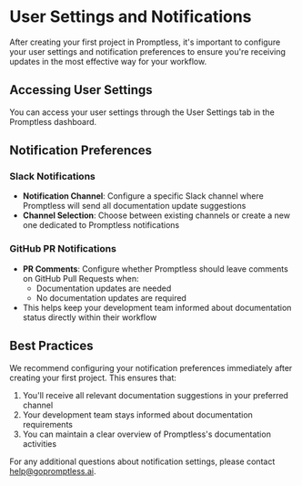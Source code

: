 # User Settings and Notifications

After creating your first project in Promptless, it's important to configure your user settings and notification preferences to ensure you're receiving updates in the most effective way for your workflow.

## Accessing User Settings

You can access your user settings through the User Settings tab in the Promptless dashboard.

## Notification Preferences

### Slack Notifications
- **Notification Channel**: Configure a specific Slack channel where Promptless will send all documentation update suggestions
- **Channel Selection**: Choose between existing channels or create a new one dedicated to Promptless notifications

### GitHub PR Notifications
- **PR Comments**: Configure whether Promptless should leave comments on GitHub Pull Requests when:
  - Documentation updates are needed
  - No documentation updates are required
- This helps keep your development team informed about documentation status directly within their workflow

## Best Practices

We recommend configuring your notification preferences immediately after creating your first project. This ensures that:
1. You'll receive all relevant documentation suggestions in your preferred channel
2. Your development team stays informed about documentation requirements
3. You can maintain a clear overview of Promptless's documentation activities

For any additional questions about notification settings, please contact help@gopromptless.ai.